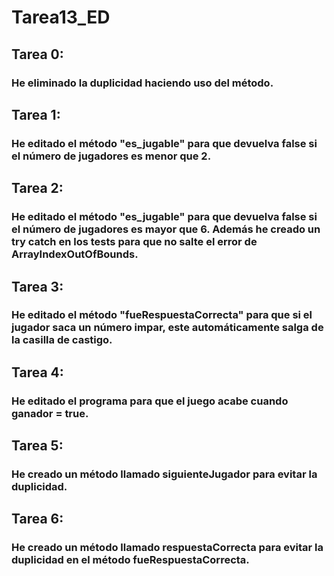 # Tarea13_ED
## Tarea 0:
###  He eliminado la duplicidad haciendo uso del método.
## Tarea 1: 
### He editado el método "es_jugable" para que devuelva false si el número de jugadores es menor que 2.
## Tarea 2: 
### He editado el método "es_jugable" para que devuelva false si el número de jugadores es mayor que 6. Además he creado un try catch en los tests para que no salte el error de ArrayIndexOutOfBounds.
## Tarea 3: 
### He editado el método "fueRespuestaCorrecta" para que si el jugador saca un número impar, este automáticamente salga de la casilla de castigo.
## Tarea 4: 
### He editado el programa para que el juego acabe cuando ganador = true.
## Tarea 5: 
### He creado un método llamado siguienteJugador para evitar la duplicidad.
## Tarea 6: 
### He creado un método llamado respuestaCorrecta para evitar la duplicidad en el método fueRespuestaCorrecta.